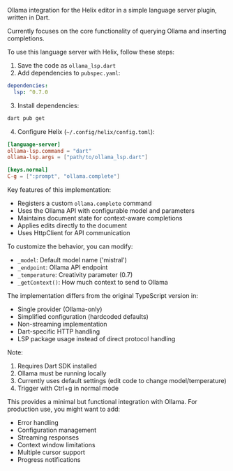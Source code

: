 Ollama integration for the Helix editor in a simple language server plugin, written in Dart.

Currently focuses on the core functionality of querying Ollama and inserting completions.

To use this language server with Helix, follow these steps:

1. Save the code as `ollama_lsp.dart`
2. Add dependencies to `pubspec.yaml`:
```yaml
dependencies:
  lsp: ^0.7.0
```
3. Install dependencies:
```bash
dart pub get
```

4. Configure Helix (`~/.config/helix/config.toml`):
```toml
[language-server]
ollama-lsp.command = "dart"
ollama-lsp.args = ["path/to/ollama_lsp.dart"]

[keys.normal]
C-g = [":prompt", "ollama.complete"]
```

Key features of this implementation:
- Registers a custom `ollama.complete` command
- Uses the Ollama API with configurable model and parameters
- Maintains document state for context-aware completions
- Applies edits directly to the document
- Uses HttpClient for API communication

To customize the behavior, you can modify:
- `_model`: Default model name ('mistral')
- `_endpoint`: Ollama API endpoint
- `_temperature`: Creativity parameter (0.7)
- `_getContext()`: How much context to send to Ollama

The implementation differs from the original TypeScript version in:
- Single provider (Ollama-only)
- Simplified configuration (hardcoded defaults)
- Non-streaming implementation
- Dart-specific HTTP handling
- LSP package usage instead of direct protocol handling

Note:
1. Requires Dart SDK installed
2. Ollama must be running locally
3. Currently uses default settings (edit code to change model/temperature)
4. Trigger with Ctrl+g in normal mode

This provides a minimal but functional integration with Ollama. For production use, you might want to add:
- Error handling
- Configuration management
- Streaming responses
- Context window limitations
- Multiple cursor support
- Progress notifications
